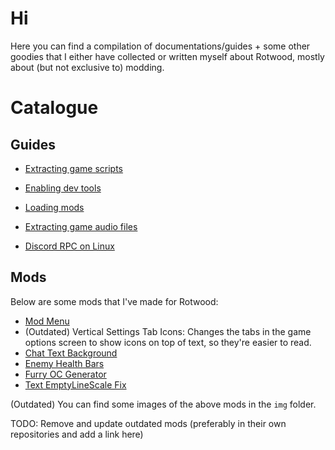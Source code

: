 # Hi
Here you can find a compilation of documentations/guides + some other goodies that I either have collected or written myself about Rotwood, mostly about (but not exclusive to) modding.

# Catalogue

## Guides

- [Extracting game scripts](docs/extracting_game_scripts.md)

- [Enabling dev tools](docs/enabling_devtools.md)

- [Loading mods](docs/loading_mods.md)

- [Extracting game audio files](docs/extracting_audio.md)

- [Discord RPC on Linux](docs/linux_discord_rpc.md)

## Mods

Below are some mods that I've made for Rotwood:

- [Mod Menu](https://github.com/zgibberish/rotwood-modmenu)
- (Outdated) Vertical Settings Tab Icons: Changes the tabs in the game options screen to show icons on top of text, so they're easier to read.
- [Chat Text Background](https://github.com/zgibberish/rotwood-chat-text-background)
- [Enemy Health Bars](https://github.com/zgibberish/rotwood-enemyhealthbars)
- [Furry OC Generator](https://github.com/zgibberish/rotwood-furry-oc-generator)
- [Text EmptyLineScale Fix](https://github.com/zgibberish/rotwood-text-emptylinescale-fix)

(Outdated) You can find some images of the above mods in the `img` folder.

TODO: Remove and update outdated mods (preferably in their own repositories and add a link here)
